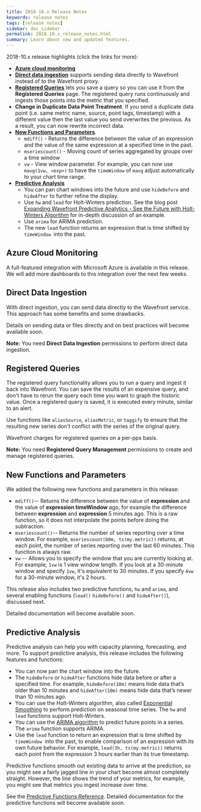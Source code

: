 ```yaml
---
title: 2018-10.x Release Notes
keywords: release notes
tags: [release notes]
sidebar: doc_sidebar
permalink: 2018.10.x_release_notes.html
summary: Learn about new and updated features.
---
```


2018-10.x release highlights (click the links for more):
- [**Azure cloud monitoring**](2018.10.x_release_notes.html#azure-cloud-monitoring)
- [**Direct data ingestion**](2018.10.x_release_notes.html#direct-data-ingestion) supports sending data directly to Wavefront instead of to the Wavefront proxy.
- [**Registered Queries**](2018.10.x_release_notes.html#registered-queries) lets you save a query so you can use it from the **Registered Queries** page. The registered query runs continuously and ingests those points into the metric that you specified.
- **Change in Duplicate Data Point Treatment**. If you send a duplicate data point (i.e. same metric name, source, point tags, timestamp) with a different value then the last value you send overwrites the previous. As a result, you can now rewrite incorrect data.
- [**New Functions and Parameters**](2018.10.x_release_notes.html#new-functions-and-parameters).
  * `mdiff()` - Returns the difference between the value of an expression and the value of the same expression at a specified time in the past.
  * `mseriescount()` - Moving count of series aggregated by groups over a time window
  * `vw` - View window parameter. For example, you can now use `mavg(1vw, <exp>)` to have the `timeWindow` of `mavg` adjust automatically to your chart time range.
- [**Predictive Analysis**](2018.10.x_release_notes.html#predictive-analysis)
  - You can pan chart windows into the future and use `hideBefore` and `hideAfter` to further refine the display.
  - Use `hw` and `lead` for Holt-Winters prediction. See the blog post [Expanding Wavefront Predictive Analytics - See the Future with Holt-Winters Algorithm](https://www.wavefront.com/holtwinters-predictive-algorithm/) for in-depth discussion of an example.
  - Use `arima` for ARIMA prediction.
  - The new `lead` function returns an expression that is time shifted by `timeWindow `into the past.

## Azure Cloud Monitoring

A full-featured integration with Microsoft Azure is available in this release. We will add more dashboards to this integration over the next few weeks.

## Direct Data Ingestion

With direct ingestion, you can send data directly to the Wavefront service. This approach has some benefits and some drawbacks.

Details on sending data or files directly and on best practices will become available soon.

**Note:** You need **Direct Data Ingestion** permissions to perform direct data ingestion.

## Registered Queries

The registered query functionality allows you to run a query and ingest it back into Wavefront. You can save the results of an expensive query, and don't have to rerun the query each time you want to graph the historic value. Once a registered query is saved, it is executed every minute, similar to an alert.

Use functions like `aliasSource`, `aliasMetric`, or `taggify` to ensure that the resulting new series don't conflict with the series of the original query.

Wavefront charges for registered queries on a per-pps basis.

**Note:** You need **Registered Query Management** permissions to create and manage registered queries.

## New Functions and Parameters

We added the following new functions and parameters in this release:

- `mdiff()`-- Returns the difference between the value of **expression** and the value of **expression timeWindow** ago, for example the difference between **expression** and **expression** 5 minutes ago. This is a raw function, so it does not interpolate the points before doing the subtraction.
- `mseriescount()`-- Returns the number of series reporting over a time window. For example, `mseriescount(60m, ts(my.metric))` returns, at each point, the number of series reporting over the last 60 minutes. This function is always raw.
- `vw` -- Allows you to specify the window that you are currently looking at. For example, `1vw` is 1 view window length. If you look at a 30-minute window and specify `1vw`, it's equivalent to 30 minutes. If you specify `4vw` for a 30-minute window, it's 2 hours.

This release also includes two predictive functions, `hw` and `arima`, and several enabling functions (`lead()` `hideBefore()` and `hideAfter()`), discussed next.

Detailed documentation will become available soon.


## Predictive Analysis

Predictive analysis can help you with capacity planning, forecasting, and more. To support predictive analysis, this release includes the following features and functions:

* You can now pan the chart window into the future.
* The `hideBefore` or `hideAfter` functions hide data before or after a specified time. For example, `hideBefore(10m)` means hide data that’s older than 10 minutes and
`hideAfter(10m)` means hide data that’s newer than 10 minutes ago.
* You can use the Holt-Winters algorithm, also called [Exponential Smoothing](https://en.wikipedia.org/wiki/Exponential_smoothing) to perform prediction on seasonal time series. The `hw` and `lead` functions support Holt-Winters.
* You can use the [ARIMA algorithm](https://en.wikipedia.org/wiki/Autoregressive_integrated_moving_average) to predict future points in a series. The `arima` function supports ARIMA.
* Use the `lead` function to return an expression that is time shifted by `timeWindow `into the past, to enable comparison of an expression with its own future behavior. For example, `lead(3h, ts(my.metric))` returns each point from the expression 3 hours earlier than its true timestamp.

Predictive functions smooth out existing data to arrive at the prediction, so you might see a fairly jagged line in your chart become almost completely straight. However, the line  shows the trend of your metrics, for example, you might see that metrics you ingest increase over time.

See the [Predictive Functions Reference](query_language_reference.html#predictive-functions). Detailed documentation for the predictive functions will become available soon.
